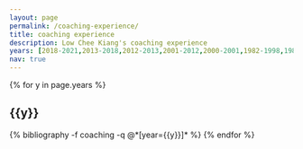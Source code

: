 ```yaml
---
layout: page
permalink: /coaching-experience/
title: coaching experience
description: Low Chee Kiang's coaching experience
years: [2018-2021,2013-2018,2012-2013,2001-2012,2000-2001,1982-1998,1981,1977-1980,1974-1975,1972-1973]
nav: true
---
```


<div class="publications">

{% for y in page.years %}
  <h2 class="year">{{y}}</h2>
  {% bibliography -f coaching -q @*[year={{y}}]* %}
{% endfor %}

</div>
